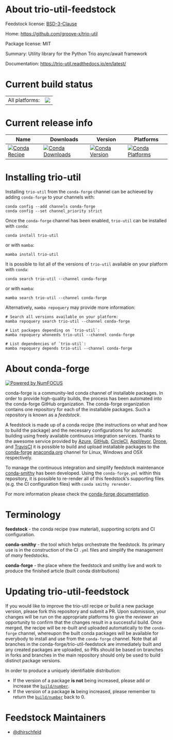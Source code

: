 About trio-util-feedstock
=========================

Feedstock license: [BSD-3-Clause](https://github.com/conda-forge/trio-util-feedstock/blob/main/LICENSE.txt)

Home: https://github.com/groove-x/trio-util

Package license: MIT

Summary: Utility library for the Python Trio async/await framework

Documentation: https://trio-util.readthedocs.io/en/latest/

Current build status
====================


<table><tr><td>All platforms:</td>
    <td>
      <a href="https://dev.azure.com/conda-forge/feedstock-builds/_build/latest?definitionId=11007&branchName=main">
        <img src="https://dev.azure.com/conda-forge/feedstock-builds/_apis/build/status/trio-util-feedstock?branchName=main">
      </a>
    </td>
  </tr>
</table>

Current release info
====================

| Name | Downloads | Version | Platforms |
| --- | --- | --- | --- |
| [![Conda Recipe](https://img.shields.io/badge/recipe-trio--util-green.svg)](https://anaconda.org/conda-forge/trio-util) | [![Conda Downloads](https://img.shields.io/conda/dn/conda-forge/trio-util.svg)](https://anaconda.org/conda-forge/trio-util) | [![Conda Version](https://img.shields.io/conda/vn/conda-forge/trio-util.svg)](https://anaconda.org/conda-forge/trio-util) | [![Conda Platforms](https://img.shields.io/conda/pn/conda-forge/trio-util.svg)](https://anaconda.org/conda-forge/trio-util) |

Installing trio-util
====================

Installing `trio-util` from the `conda-forge` channel can be achieved by adding `conda-forge` to your channels with:

```
conda config --add channels conda-forge
conda config --set channel_priority strict
```

Once the `conda-forge` channel has been enabled, `trio-util` can be installed with `conda`:

```
conda install trio-util
```

or with `mamba`:

```
mamba install trio-util
```

It is possible to list all of the versions of `trio-util` available on your platform with `conda`:

```
conda search trio-util --channel conda-forge
```

or with `mamba`:

```
mamba search trio-util --channel conda-forge
```

Alternatively, `mamba repoquery` may provide more information:

```
# Search all versions available on your platform:
mamba repoquery search trio-util --channel conda-forge

# List packages depending on `trio-util`:
mamba repoquery whoneeds trio-util --channel conda-forge

# List dependencies of `trio-util`:
mamba repoquery depends trio-util --channel conda-forge
```


About conda-forge
=================

[![Powered by
NumFOCUS](https://img.shields.io/badge/powered%20by-NumFOCUS-orange.svg?style=flat&colorA=E1523D&colorB=007D8A)](https://numfocus.org)

conda-forge is a community-led conda channel of installable packages.
In order to provide high-quality builds, the process has been automated into the
conda-forge GitHub organization. The conda-forge organization contains one repository
for each of the installable packages. Such a repository is known as a *feedstock*.

A feedstock is made up of a conda recipe (the instructions on what and how to build
the package) and the necessary configurations for automatic building using freely
available continuous integration services. Thanks to the awesome service provided by
[Azure](https://azure.microsoft.com/en-us/services/devops/), [GitHub](https://github.com/),
[CircleCI](https://circleci.com/), [AppVeyor](https://www.appveyor.com/),
[Drone](https://cloud.drone.io/welcome), and [TravisCI](https://travis-ci.com/)
it is possible to build and upload installable packages to the
[conda-forge](https://anaconda.org/conda-forge) [anaconda.org](https://anaconda.org/)
channel for Linux, Windows and OSX respectively.

To manage the continuous integration and simplify feedstock maintenance
[conda-smithy](https://github.com/conda-forge/conda-smithy) has been developed.
Using the ``conda-forge.yml`` within this repository, it is possible to re-render all of
this feedstock's supporting files (e.g. the CI configuration files) with ``conda smithy rerender``.

For more information please check the [conda-forge documentation](https://conda-forge.org/docs/).

Terminology
===========

**feedstock** - the conda recipe (raw material), supporting scripts and CI configuration.

**conda-smithy** - the tool which helps orchestrate the feedstock.
                   Its primary use is in the construction of the CI ``.yml`` files
                   and simplify the management of *many* feedstocks.

**conda-forge** - the place where the feedstock and smithy live and work to
                  produce the finished article (built conda distributions)


Updating trio-util-feedstock
============================

If you would like to improve the trio-util recipe or build a new
package version, please fork this repository and submit a PR. Upon submission,
your changes will be run on the appropriate platforms to give the reviewer an
opportunity to confirm that the changes result in a successful build. Once
merged, the recipe will be re-built and uploaded automatically to the
`conda-forge` channel, whereupon the built conda packages will be available for
everybody to install and use from the `conda-forge` channel.
Note that all branches in the conda-forge/trio-util-feedstock are
immediately built and any created packages are uploaded, so PRs should be based
on branches in forks and branches in the main repository should only be used to
build distinct package versions.

In order to produce a uniquely identifiable distribution:
 * If the version of a package **is not** being increased, please add or increase
   the [``build/number``](https://docs.conda.io/projects/conda-build/en/latest/resources/define-metadata.html#build-number-and-string).
 * If the version of a package **is** being increased, please remember to return
   the [``build/number``](https://docs.conda.io/projects/conda-build/en/latest/resources/define-metadata.html#build-number-and-string)
   back to 0.

Feedstock Maintainers
=====================

* [@dhirschfeld](https://github.com/dhirschfeld/)

